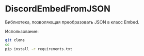 # DiscordEmbedFromJSON
Библиотека, позволяющая преобразовать JSON в класс Embed.

Использование:
```bash
git clone
cd
pip install -r requirements.txt
```

